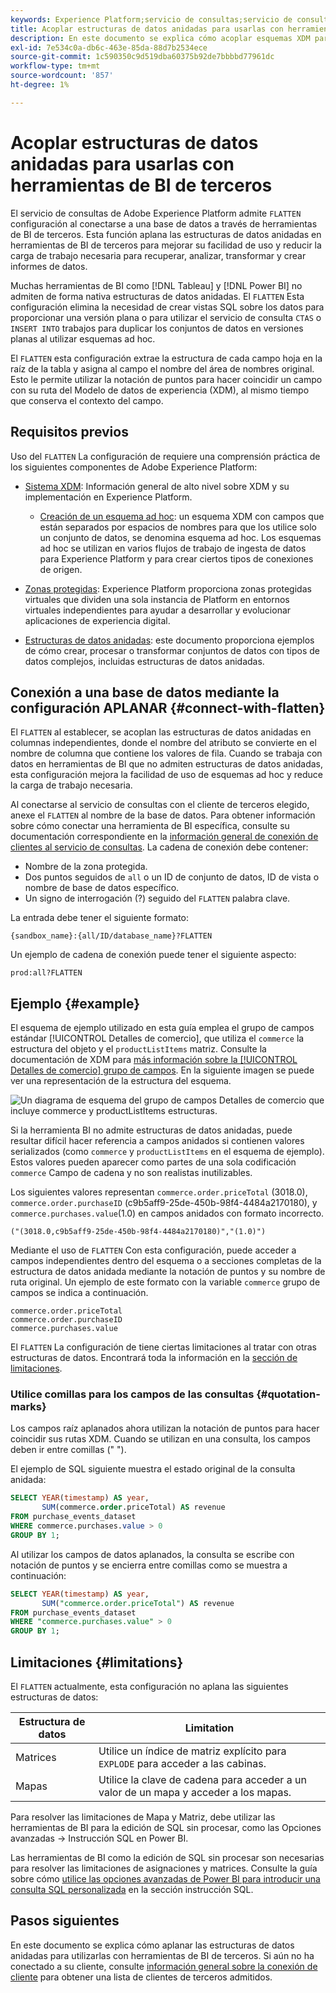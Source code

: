 ```yaml
---
keywords: Experience Platform;servicio de consultas;servicio de consultas;estructuras de datos anidadas;datos anidados;aplanar;aplanar datos anidados;
title: Acoplar estructuras de datos anidadas para usarlas con herramientas de BI
description: En este documento se explica cómo acoplar esquemas XDM para todas las tablas y vistas durante una sesión al utilizar herramientas de BI de terceros con el servicio de consulta.
exl-id: 7e534c0a-db6c-463e-85da-88d7b2534ece
source-git-commit: 1c590350c9d519dba60375b92de7bbbbd77961dc
workflow-type: tm+mt
source-wordcount: '857'
ht-degree: 1%

---
```


# Acoplar estructuras de datos anidadas para usarlas con herramientas de BI de terceros

El servicio de consultas de Adobe Experience Platform admite `FLATTEN` configuración al conectarse a una base de datos a través de herramientas de BI de terceros. Esta función aplana las estructuras de datos anidadas en herramientas de BI de terceros para mejorar su facilidad de uso y reducir la carga de trabajo necesaria para recuperar, analizar, transformar y crear informes de datos.

Muchas herramientas de BI como [!DNL Tableau] y [!DNL Power BI] no admiten de forma nativa estructuras de datos anidadas. El `FLATTEN` Esta configuración elimina la necesidad de crear vistas SQL sobre los datos para proporcionar una versión plana o para utilizar el servicio de consulta `CTAS` o `INSERT INTO` trabajos para duplicar los conjuntos de datos en versiones planas al utilizar esquemas ad hoc.

El `FLATTEN` esta configuración extrae la estructura de cada campo hoja en la raíz de la tabla y asigna al campo el nombre del área de nombres original. Esto le permite utilizar la notación de puntos para hacer coincidir un campo con su ruta del Modelo de datos de experiencia (XDM), al mismo tiempo que conserva el contexto del campo.

## Requisitos previos

Uso del `FLATTEN` La configuración de requiere una comprensión práctica de los siguientes componentes de Adobe Experience Platform:

* [Sistema XDM](../../xdm/home.md): Información general de alto nivel sobre XDM y su implementación en Experience Platform.

   * [Creación de un esquema ad hoc](../../xdm/tutorials/ad-hoc.md): un esquema XDM con campos que están separados por espacios de nombres para que los utilice solo un conjunto de datos, se denomina esquema ad hoc. Los esquemas ad hoc se utilizan en varios flujos de trabajo de ingesta de datos para Experience Platform y para crear ciertos tipos de conexiones de origen.

* [Zonas protegidas](../../sandboxes/home.md): Experience Platform proporciona zonas protegidas virtuales que dividen una sola instancia de Platform en entornos virtuales independientes para ayudar a desarrollar y evolucionar aplicaciones de experiencia digital.

* [Estructuras de datos anidadas](./nested-data-structures.md): este documento proporciona ejemplos de cómo crear, procesar o transformar conjuntos de datos con tipos de datos complejos, incluidas estructuras de datos anidadas.

## Conexión a una base de datos mediante la configuración APLANAR {#connect-with-flatten}

El `FLATTEN` al establecer, se acoplan las estructuras de datos anidadas en columnas independientes, donde el nombre del atributo se convierte en el nombre de columna que contiene los valores de fila. Cuando se trabaja con datos en herramientas de BI que no admiten estructuras de datos anidadas, esta configuración mejora la facilidad de uso de esquemas ad hoc y reduce la carga de trabajo necesaria.

Al conectarse al servicio de consultas con el cliente de terceros elegido, anexe el `FLATTEN` al nombre de la base de datos. Para obtener información sobre cómo conectar una herramienta de BI específica, consulte su documentación correspondiente en la [información general de conexión de clientes al servicio de consultas](../clients/overview.md). La cadena de conexión debe contener:

* Nombre de la zona protegida.
* Dos puntos seguidos de `all` o un ID de conjunto de datos, ID de vista o nombre de base de datos específico.
* Un signo de interrogación (?) seguido del `FLATTEN` palabra clave.

La entrada debe tener el siguiente formato:

```terminal
{sandbox_name}:{all/ID/database_name}?FLATTEN
```

Un ejemplo de cadena de conexión puede tener el siguiente aspecto:

```terminal
prod:all?FLATTEN
```

## Ejemplo {#example}

El esquema de ejemplo utilizado en esta guía emplea el grupo de campos estándar [!UICONTROL Detalles de comercio], que utiliza el `commerce` la estructura del objeto y el `productListItems` matriz. Consulte la documentación de XDM para [más información sobre la [!UICONTROL Detalles de comercio] grupo de campos](../../xdm/field-groups/event/commerce-details.md). En la siguiente imagen se puede ver una representación de la estructura del esquema.

![Un diagrama de esquema del grupo de campos Detalles de comercio que incluye `commerce` y `productListItems` estructuras.](../images/essential-concepts/commerce-details.png)

Si la herramienta BI no admite estructuras de datos anidadas, puede resultar difícil hacer referencia a campos anidados si contienen valores serializados (como `commerce` y `productListItems` en el esquema de ejemplo). Estos valores pueden aparecer como partes de una sola codificación `commerce` Campo de cadena y no son realistas inutilizables.

Los siguientes valores representan `commerce.order.priceTotal` (3018.0), `commerce.order.purchaseID` (c9b5aff9-25de-450b-98f4-4484a2170180), y `commerce.purchases.value`(1.0) en campos anidados con formato incorrecto.

```terminal
("(3018.0,c9b5aff9-25de-450b-98f4-4484a2170180)","(1.0)")
```

Mediante el uso de `FLATTEN` Con esta configuración, puede acceder a campos independientes dentro del esquema o a secciones completas de la estructura de datos anidada mediante la notación de puntos y su nombre de ruta original. Un ejemplo de este formato con la variable `commerce` grupo de campos se indica a continuación.

```terminal
commerce.order.priceTotal
commerce.order.purchaseID
commerce.purchases.value
```

El `FLATTEN` La configuración de tiene ciertas limitaciones al tratar con otras estructuras de datos. Encontrará toda la información en la [sección de limitaciones](#limitations).

### Utilice comillas para los campos de las consultas {#quotation-marks}

Los campos raíz aplanados ahora utilizan la notación de puntos para hacer coincidir sus rutas XDM. Cuando se utilizan en una consulta, los campos deben ir entre comillas (&quot; &quot;).

El ejemplo de SQL siguiente muestra el estado original de la consulta anidada:

```sql
SELECT YEAR(timestamp) AS year,
       SUM(commerce.order.priceTotal) AS revenue
FROM purchase_events_dataset
WHERE commerce.purchases.value > 0
GROUP BY 1;
```

Al utilizar los campos de datos aplanados, la consulta se escribe con notación de puntos y se encierra entre comillas como se muestra a continuación:

```sql
SELECT YEAR(timestamp) AS year,
       SUM("commerce.order.priceTotal") AS revenue
FROM purchase_events_dataset
WHERE "commerce.purchases.value" > 0
GROUP BY 1;
```

## Limitaciones {#limitations}

El `FLATTEN` actualmente, esta configuración no aplana las siguientes estructuras de datos:

| Estructura de datos | Limitation |
|---|---|
| Matrices | Utilice un índice de matriz explícito para `EXPLODE` para acceder a las cabinas. |
| Mapas | Utilice la clave de cadena para acceder a un valor de un mapa y acceder a los mapas. |

Para resolver las limitaciones de Mapa y Matriz, debe utilizar las herramientas de BI para la edición de SQL sin procesar, como las Opciones avanzadas -> Instrucción SQL en Power BI.

Las herramientas de BI como la edición de SQL sin procesar son necesarias para resolver las limitaciones de asignaciones y matrices. Consulte la guía sobre cómo [utilice las opciones avanzadas de Power BI para introducir una consulta SQL personalizada](../clients/power-bi.md#import-tables-using-custom-sql) en la sección instrucción SQL.

## Pasos siguientes

En este documento se explica cómo aplanar las estructuras de datos anidadas para utilizarlas con herramientas de BI de terceros. Si aún no ha conectado a su cliente, consulte [información general sobre la conexión de cliente](../clients/overview.md) para obtener una lista de clientes de terceros admitidos.
